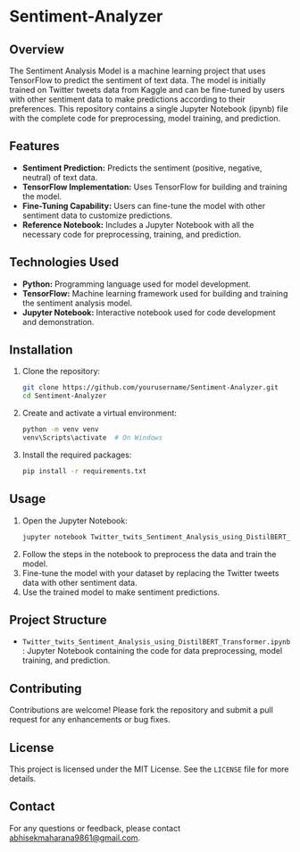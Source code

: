 # Sentiment-Analyzer

## Overview
The Sentiment Analysis Model is a machine learning project that uses TensorFlow to predict the sentiment of text data. The model is initially trained on Twitter tweets data from Kaggle and can be fine-tuned by users with other sentiment data to make predictions according to their preferences. This repository contains a single Jupyter Notebook (ipynb) file with the complete code for preprocessing, model training, and prediction.

## Features
- **Sentiment Prediction:** Predicts the sentiment (positive, negative, neutral) of text data.
- **TensorFlow Implementation:** Uses TensorFlow for building and training the model.
- **Fine-Tuning Capability:** Users can fine-tune the model with other sentiment data to customize predictions.
- **Reference Notebook:** Includes a Jupyter Notebook with all the necessary code for preprocessing, training, and prediction.

## Technologies Used
- **Python:** Programming language used for model development.
- **TensorFlow:** Machine learning framework used for building and training the sentiment analysis model.
- **Jupyter Notebook:** Interactive notebook used for code development and demonstration.

## Installation
1. Clone the repository:
    ```bash
    git clone https://github.com/yourusername/Sentiment-Analyzer.git
    cd Sentiment-Analyzer
    ```
2. Create and activate a virtual environment:
    ```bash
    python -m venv venv
    venv\Scripts\activate  # On Windows
    ```
3. Install the required packages:
    ```bash
    pip install -r requirements.txt
    ```

## Usage
1. Open the Jupyter Notebook:
    ```bash
    jupyter notebook Twitter_twits_Sentiment_Analysis_using_DistilBERT_Transformer.ipynb
    ```
2. Follow the steps in the notebook to preprocess the data and train the model.
3. Fine-tune the model with your dataset by replacing the Twitter tweets data with other sentiment data.
4. Use the trained model to make sentiment predictions.

## Project Structure
- `Twitter_twits_Sentiment_Analysis_using_DistilBERT_Transformer.ipynb`: Jupyter Notebook containing the code for data preprocessing, model training, and prediction.

## Contributing
Contributions are welcome! Please fork the repository and submit a pull request for any enhancements or bug fixes.

## License
This project is licensed under the MIT License. See the `LICENSE` file for more details.

## Contact
For any questions or feedback, please contact [abhisekmaharana9861@gmail.com](abhisekmaharana9861@gmail.com).
